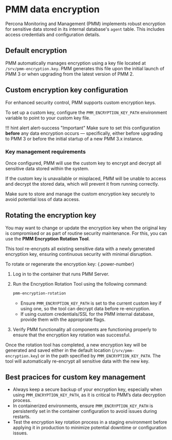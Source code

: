 # PMM data encryption

Percona Monitoring and Management (PMM) implements robust encryption for sensitive data stored in its internal database's `agent` table. This includes access credentials and configuration details.

## Default encryption

PMM automatically manages encryption using a key file located at `/srv/pmm-encryption.key`. PMM generates this file upon the initial launch of PMM 3 or when upgrading from the latest version of PMM 2.

## Custom encryption key configuration

For enhanced security control, PMM supports custom encryption keys.

To set up a custom key, configure the `PMM_ENCRYPTION_KEY_PATH` environment variable to point to your custom key file.

!!! hint alert alert-success "Important"
    Make sure to set this configuration  **before** any data encryption occurs — specifically, either before upgrading to PMM 3 or before the initial startup of a new PMM 3.x instance.

### Key management requirements

Once configured, PMM will use the custom key to encrypt and decrypt all sensitive data stored within the system.

If the custom key is unavailable or misplaced, PMM will be unable to access and decrypt the stored data, which will prevent it from running correctly.

Make sure to store and manage the custom encryption key securely to avoid potential loss of data access.

## Rotating the encryption key

You may want to change or update the encryption key when the original key is compromised or as part of routine security maintenance. For this, you can use the **PMM Encryption Rotation Tool**.

This tool re-encrypts all existing sensitive data with a newly generated encryption key, ensuring continuous security with minimal disruption.

To rotate or regenerate the encryption key:
{.power-number}

1. Log in to the container that runs PMM Server.

2. Run the Encryption Rotation Tool using the following command:

    ```bash
   pmm-encryption-rotation
    ```

      - Ensure `PMM_ENCRYPTION_KEY_PATH` is set to the current custom key if using one, so the tool can decrypt data before re-encryption.
      - If using custom credentials/SSL for the PMM internal database, provide them with the appropriate flags.

3. Verify PMM functionality all components are functioning properly to ensure that the encryption key rotation was successful.

Once the rotation tool has completed, a new encryption key will be generated and saved either in the default location (`/srv/pmm-encryption.key`) or in the path specified by `PMM_ENCRYPTION_KEY_PATH`. The tool will automatically re-encrypt all sensitive data with the new key.

## Best pracices for custom key management

- Always keep a secure backup of your encryption key, especially when using `PMM_ENCRYPTION_KEY_PATH`, as it is critical to PMM’s data decryption process.
- In containerized environments, ensure `PMM_ENCRYPTION_KEY_PATH` is persistently set in the container configuration to avoid issues during restarts.
- Test the encryption key rotation process in a staging environment before applying it in production to minimize potential downtime or configuration issues.
